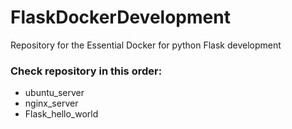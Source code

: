 # FlaskDockerDevelopment
Repository for the Essential Docker for python Flask development

### Check repository in this order:

* ubuntu_server
* nginx_server
* Flask_hello_world

